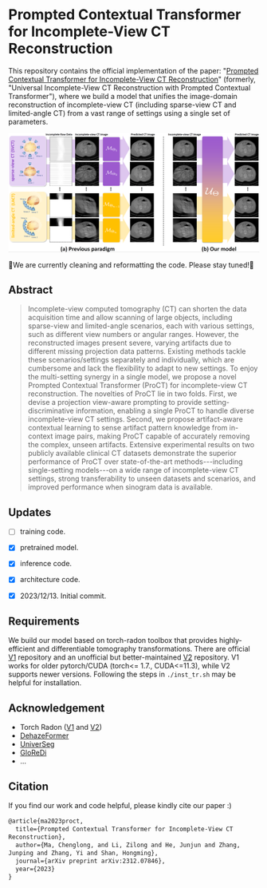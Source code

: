 # Prompted Contextual Transformer for Incomplete-View CT Reconstruction
This repository contains the official implementation of the paper: "[Prompted Contextual Transformer for Incomplete-View CT Reconstruction](https://arxiv.org/abs/2312.07846)" (formerly, "Universal Incomplete-View CT Reconstruction with Prompted Contextual Transformer"), where we build a model that unifies the image-domain reconstruction of incomplete-view CT (including sparse-view CT and limited-angle CT) from a vast range of settings using a single set of parameters.

![](figs/teaser.png)


🚧We are currently cleaning and reformatting the code. Please stay tuned!🚧

## Abstract
> Incomplete-view computed tomography (CT) can shorten the data acquisition time and allow scanning of large objects, including sparse-view and limited-angle scenarios, each with various settings, such as different view numbers or angular ranges. However, the reconstructed images present severe, varying artifacts due to different missing projection data patterns. Existing methods tackle these scenarios/settings separately and individually, which are cumbersome and lack the flexibility to adapt to new settings. To enjoy the multi-setting synergy in a single model, we propose a novel Prompted Contextual Transformer (ProCT) for incomplete-view CT reconstruction. The novelties of ProCT lie in two folds. First, we devise a projection view-aware prompting to provide setting-discriminative information, enabling a single ProCT to handle diverse incomplete-view CT settings. Second, we propose artifact-aware contextual learning to sense artifact pattern knowledge from in-context image pairs, making ProCT capable of accurately removing the complex, unseen artifacts. Extensive experimental results on two publicly available clinical CT datasets demonstrate the superior performance of ProCT over state-of-the-art methods---including single-setting models---on a wide range of incomplete-view CT settings, strong transferability to unseen datasets and scenarios, and improved performance when sinogram data is available.


## Updates
- [ ] training code.
- [x] pretrained model.
- [x] inference code.
- [x] architecture code.
- [x] 2023/12/13. Initial commit.


## Requirements
We build our model based on torch-radon toolbox that provides highly-efficient and differentiable
tomography transformations. There are official [V1](https://github.com/matteo-ronchetti/torch-radon) repository 
and an unofficial but better-maintained [V2](https://github.com/carterbox/torch-radon) repository. V1 works for
older pytorch/CUDA (torch<= 1.7., CUDA<=11.3), while V2 supports newer versions.
Following the steps in `./inst_tr.sh` may be helpful for installation.

## Acknowledgement
- Torch Radon ([V1](https://github.com/matteo-ronchetti/torch-radon) and [V2](https://github.com/carterbox/torch-radon))
- [DehazeFormer](https://github.com/IDKiro/DehazeFormer)
- [UniverSeg](https://github.com/JJGO/UniverSeg)
- [GloReDi](https://github.com/longzilicart/GloReDi)
- ...

## Citation
If you find our work and code helpful, please kindly cite our paper :)
```
@article{ma2023proct,
  title={Prompted Contextual Transformer for Incomplete-View CT Reconstruction},
  author={Ma, Chenglong, and Li, Zilong and He, Junjun and Zhang, Junping and Zhang, Yi and Shan, Hongming},
  journal={arXiv preprint arXiv:2312.07846},
  year={2023}
}
```
